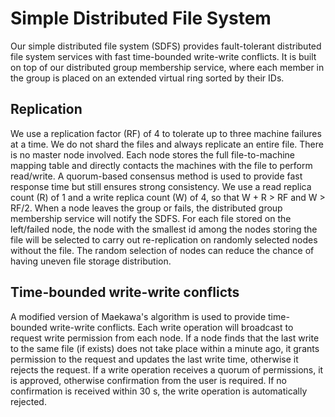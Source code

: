 # Simple Distributed File System

Our simple distributed file system (SDFS) provides fault-tolerant distributed file system services with fast time-bounded write-write conflicts. It is built on top of our distributed group membership service, where each member in the group is placed on an extended virtual ring sorted by their IDs.

## Replication

We use a replication factor (RF) of 4 to tolerate up to three machine failures at a time. We do not shard the files and always replicate an entire file. There is no master node involved. Each node stores the full file-to-machine mapping table and directly contacts the machines with the file to perform read/write. A quorum-based consensus method is used to provide fast response time but still ensures strong consistency. We use a read replica count (R) of 1 and a write replica count (W) of 4, so that W + R $>$ RF and W $>$ RF/2. When a node leaves the group or fails, the distributed group membership service will notify the SDFS. For each file stored on the left/failed node, the node with the smallest id among the nodes storing the file will be selected to carry out re-replication on randomly selected nodes without the file. The random selection of nodes can reduce the chance of having uneven file storage distribution.

## Time-bounded write-write conflicts

A modified version of Maekawa's algorithm is used to provide time-bounded write-write conflicts. Each write operation will broadcast to request write permission from each node. If a node finds that the last write to the same file (if exists) does not take place within a minute ago, it grants permission to the request and updates the last write time, otherwise it rejects the request. If a write operation receives a quorum of permissions, it is approved, otherwise confirmation from the user is required. If no confirmation is received within 30 s, the write operation is automatically rejected.
